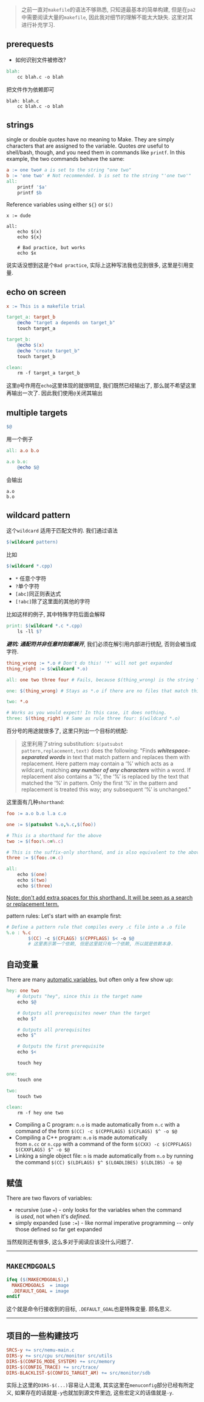 
> 之前一直对`makefile`的语法不够熟悉, 只知道最基本的简单构建, 但是在`pa2`中需要阅读大量的`makefile`, 因此我对细节的理解不能太大缺失. 这里对其进行补充学习. 


## prerequests

- 如何识别文件被修改? 
```makefile
blah:
	cc blah.c -o blah
```

把文件作为依赖即可
```
blah: blah.c 
	cc blah.c -o blah
```

## strings

single or double quotes have no meaning to Make. They are simply characters that are assigned to the variable. Quotes _are_ useful to shell/bash, though, and you need them in commands like `printf`. In this example, the two commands behave the same:

```makefile
a := one two# a is set to the string "one two"
b := 'one two' # Not recommended. b is set to the string "'one two'"
all:
	printf '$a'
	printf $b
```

Reference variables using either `${}` or `$()`
```
x := dude

all:
	echo $(x)
	echo ${x}

	# Bad practice, but works
	echo $x 
```
说实话没想到这是个`Bad practice`, 实际上这种写法我也见到很多, 这里是引用变量. 

## echo on screen
```makefile
x := This is a makefile trial

target_a: target_b
	@echo "target a depends on target_b"
	touch target_a

target_b:
	@echo $(x)
	@echo "create target_b"
	touch target_b

clean:
	rm -f target_a target_b
```

这里`@`号作用在`echo`这里体现的就很明显, 我们既然已经输出了, 那么就不希望这里再输出一次了. 因此我们使用`@`关闭其输出

## multiple targets


```makefile
$@
```

用一个例子
```makefile
all: a.o b.o

a.o b.o:
	@echo $@
```

会输出
```
a.o
b.o
```

## wildcard pattern

这个`wildcard` 适用于匹配文件的. 我们通过语法
```makefile
$(wildcard pattern)
```
比如
```makefile
$(wildcard *.cpp)
```
- `*` 任意个字符
- `?`单个字符
- `[abc]`同正则表达式
- `[!abc]`除了这里面的其他的字符

比如这样的例子, 其中特殊字符后面会解释
```makefile
print: $(wildcard *.c *.cpp)
	ls -ll $?
```

***避坑: 通配符并非任意时刻都展开***, 我们必须在解引用内部进行统配, 否则会被当成字符. 
```makefile
thing_wrong := *.o # Don't do this! '*' will not get expanded 
thing_right := $(wildcard *.o) 

all: one two three four # Fails, because $(thing_wrong) is the string "*.o" 

one: $(thing_wrong) # Stays as *.o if there are no files that match this pattern:( 

two: *.o 

# Works as you would expect! In this case, it does nothing. 
three: $(thing_right) # Same as rule three four: $(wildcard *.o)

```

百分号的用途就很多了, 这里只列出一个目标的统配: 
> 这里利用了string substitution: 
> `$(patsubst pattern,replacement,text)` does the following:
> "Finds ***whitespace-separated words*** in text that match pattern and replaces them with replacement. 
> Here pattern may contain a ‘%’ which acts as a wildcard, matching ***any number of any characters*** within a word. If replacement also contains a ‘%’, the ‘%’ is replaced by the text that matched the ‘%’ in pattern. Only the first ‘%’ in the pattern and replacement is treated this way; any subsequent ‘%’ is unchanged."

这里面有几种`shorthand`: 
```makefile
foo := a.o b.o l.a c.o 

one := $(patsubst %.o,%.c,$(foo)) 

# This is a shorthand for the above 
two := $(foo:%.o=%.c) 

# This is the suffix-only shorthand, and is also equivalent to the above. 
three := $(foo:.o=.c) 

all: 
	echo $(one) 
	echo $(two) 
	echo $(three)
```
<u>Note: don't add extra spaces for this shorthand. It will be seen as a search or replacement term.</u>

pattern rules: Let's start with an example first:
```makefile
# Define a pattern rule that compiles every .c file into a .o file
%.o : %.c
		$(CC) -c $(CFLAGS) $(CPPFLAGS) $< -o $@ 
		# 这里表示第一个依赖, 但是这里就只有一个依赖, 所以就是依赖本身. 
```

## 自动变量
There are many [automatic variables](https://www.gnu.org/software/make/manual/html_node/Automatic-Variables.html), but often only a few show up:
```makefile
hey: one two
	# Outputs "hey", since this is the target name
	echo $@

	# Outputs all prerequisites newer than the target
	echo $?

	# Outputs all prerequisites
	echo $^

	# Outputs the first prerequisite
	echo $<

	touch hey

one:
	touch one

two:
	touch two

clean:
	rm -f hey one two
```

- Compiling a C program: `n.o` is made automatically from `n.c` with a command of the form `$(CC) -c $(CPPFLAGS) $(CFLAGS) $^ -o $@`
- Compiling a C++ program: `n.o` is made automatically from `n.cc` or `n.cpp` with a command of the form `$(CXX) -c $(CPPFLAGS) $(CXXFLAGS) $^ -o $@`
- Linking a single object file: `n` is made automatically from `n.o` by running the command `$(CC) $(LDFLAGS) $^ $(LOADLIBES) $(LDLIBS) -o $@`

## 赋值

There are two flavors of variables:

- recursive (use `=`) - only looks for the variables when the command is _used_, not when it's _defined_.
- simply expanded (use `:=`) - like normal imperative programming -- only those defined so far get expanded


当然规则还有很多, 这么多对于阅读应该没什么问题了. 


-- -- 

## `MAKECMDGOALS`
```makefile
ifeq ($(MAKECMDGOALS),)
  MAKECMDGOALS  = image
  .DEFAULT_GOAL = image
endif
```
这个就是命令行接收到的目标, `.DEFAULT_GOAL`也是特殊变量. 顾名思义. 

-- --
## 项目的一些构建技巧

```makefile
SRCS-y += src/nemu-main.c
DIRS-y += src/cpu src/monitor src/utils
DIRS-$(CONFIG_MODE_SYSTEM) += src/memory
DIRS-$(CONFIG_TRACE) += src/trace/
DIRS-BLACKLIST-$(CONFIG_TARGET_AM) += src/monitor/sdb
```
实际上这里的`DIRS-$(...)`容易让人混淆, 其实这里在`menuconfig`部分已经有所定义, 如果存在的话就是`-y`也就加到源文件里边, 这些宏定义的话值就是`-y`. 
